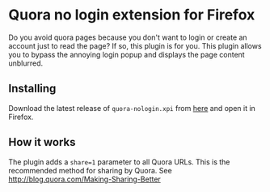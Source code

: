Quora no login extension for Firefox
====================================

Do you avoid quora pages because you don't want to login or create an account just to read the page?
If so, this plugin is for you. This plugin allows you to bypass the annoying login popup and displays
the page content unblurred.

Installing
----------

Download the latest release of `quora-nologin.xpi` from [here](https://github.com/juggernaut/quora-nologin/releases) and open it in Firefox.

How it works
------------

The plugin adds a `share=1` parameter to all Quora URLs. This is the recommended method for sharing by Quora. See http://blog.quora.com/Making-Sharing-Better


